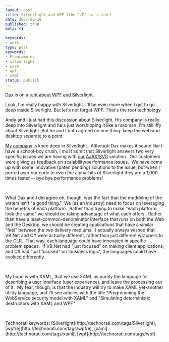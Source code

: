 ```yaml
---
layout: post
title: Silverlight and WPF (the "/E" is silent)
date: 2007-06-10
published: true
meta: {}

keywords:
- work
type: post
keywords:
- Programming
- silverlight
- work
- wpf
- xaml
status: publish
---
```



[Dax](http://www.nukeation.net/default.aspx) is on a [rant about WPF and Silverlight](http://www.nukeation.net/2007/06/08/Rant+8571993+Are+We+Forgetting+WPF.aspx).

<!-- blockquote  -->

Look, I'm really happy with Silverlight. I'll be even more when I get to go deep inside Silverlight. But let's not forget WPF. That's the root technology.



Andy and I just had this discussion about Silverlight. His company is really deep into Silverlight and he's just worshipping it like a madman. I'm still iffy about Silverlight. But he and I both agreed on one thing: keep the web and desktop separate to a point.

<!-- endblockquote  -->

[My company](http://www.sss-research.com/) is knee deep in Silverlight.  Although Dax makes it sound like I have a school-boy crush, I must admit that Silverlight answers two very specific issues we are having with [our](http://www.sss-research.com/geoboost.aspx) [AJAX/SVG](http://blog.andyeick.com/2007/04/19/Thin+Client+Visualization.aspx) solution.  Our customers were giving us feedback on scalability/performance issues.  We have come up with some innovative (paten pending) solutions to the issue, but when I ported over our code to even the alpha-bits of Silverlight they are a 1,000 times faster -- bye bye performance problems!



 



What Dax and I did agree on, though, was the fact that the muddying of the waters isn't "a good thing."  We (as an industry) need to focus on leveraging the benefits of each platform.  Rather than trying to make "each platform look the same" we should be taking advantage of what each offers.  Rather than have a least-common-denominator interface that runs on both the Web and the Desktop, we should be creating applications that have a similar "feel" between the two delivery mediums.  I actually always wished that VB.Net and C# were actually different, rather than just different wrappers to the CLR.  That way, each language could have innovated in specific problem spaces.  If VB.Net had "just focused" on making client applications, and C# had "just focused" on 'business logic', the languages could have evolved differently.



 



My hope is with XAML, that we use XAML as purely the language for describing a user interface (user experience), and leave the processing out of it.  My fear, though, is that the industry will try to make XAML yet-another utility language, and I'll see articles with the title "Programming the WebService security model with XAML" and "Simulating deterministic destructors with XAML and WPF"



 

<div class="wlWriterSmartContent" style="margin: 0px;padding: 0px">Technorati keywords: [Silverlight](http://technorati.com/tags/Silverlight), [wpf/e](http://technorati.com/tags/wpf/e), [xaml](http://technorati.com/tags/xaml), [wpf](http://technorati.com/tags/wpf)</div>
